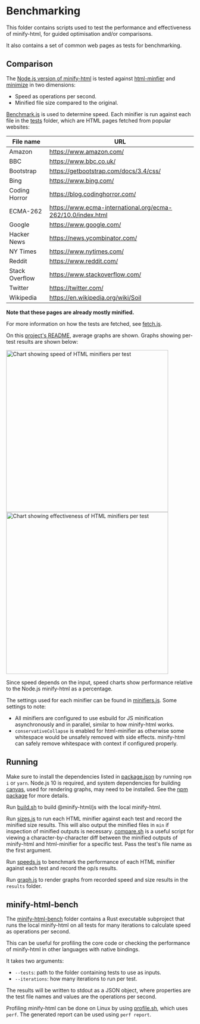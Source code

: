 # Benchmarking

This folder contains scripts used to test the performance and effectiveness of minify-html, for guided optimisation and/or comparisons.

It also contains a set of common web pages as tests for benchmarking.

## Comparison

The [Node.js version of minify-html](../nodejs) is tested against [html-minfier](https://github.com/kangax/html-minifier) and [minimize](https://github.com/Swaagie/minimize) in two dimensions:

- Speed as operations per second.
- Minified file size compared to the original.

[Benchmark.js](https://benchmarkjs.com) is used to determine speed. Each minifier is run against each file in the [tests](./tests) folder, which are HTML pages fetched from popular websites:

|File name|URL|
|---|---|
|Amazon|https://www.amazon.com/|
|BBC|https://www.bbc.co.uk/|
|Bootstrap|https://getbootstrap.com/docs/3.4/css/|
|Bing|https://www.bing.com/|
|Coding Horror|https://blog.codinghorror.com/|
|ECMA-262|https://www.ecma-international.org/ecma-262/10.0/index.html|
|Google|https://www.google.com/|
|Hacker News|https://news.ycombinator.com/|
|NY Times|https://www.nytimes.com/|
|Reddit|https://www.reddit.com/|
|Stack Overflow|https://www.stackoverflow.com/|
|Twitter|https://twitter.com/|
|Wikipedia|https://en.wikipedia.org/wiki/Soil|

**Note that these pages are already mostly minified.**

For more information on how the tests are fetched, see [fetch.js](./fetch.js).

On this [project's README](../README.md), average graphs are shown. Graphs showing per-test results are shown below:

<img width="435" alt="Chart showing speed of HTML minifiers per test" src="https://wilsonl.in/minify-html/bench/0.4.6/core/speeds.png"> <img width="435" alt="Chart showing effectiveness of HTML minifiers per test" src="https://wilsonl.in/minify-html/bench/0.4.6/core/sizes.png">

Since speed depends on the input, speed charts show performance relative to the Node.js minify-html as a percentage.

The settings used for each minifier can be found in [minifiers.js](./minifiers.js). Some settings to note:

- All minifiers are configured to use esbuild for JS minification asynchronously and in parallel, similar to how minify-html works.
- `conservativeCollapse` is enabled for html-minifier as otherwise some whitespace would be unsafely removed with side effects. minify-html can safely remove whitespace with context if configured properly.

## Running

Make sure to install the dependencies listed in [package.json](./package.json) by running `npm i` or `yarn`. Node.js 10 is required, and system dependencies for building [canvas](https://www.npmjs.com/package/canvas), used for rendering graphs, may need to be installed. See the [npm package](https://www.npmjs.com/package/canvas) for more details.

Run [build.sh](./build.sh) to build @minify-html/js with the local minify-html.

Run [sizes.js](sizes.js) to run each HTML minifier against each test and record the minified size results. This will also output the minified files in `min` if inspection of minified outputs is necessary. [compare.sh](./compare.sh) is a useful script for viewing a character-by-character diff between the minified outputs of minify-html and html-minifier for a specific test. Pass the test's file name as the first argument.

Run [speeds.js](./speeds.js) to benchmark the performance of each HTML minifier against each test and record the op/s results.

Run [graph.js](./graph.js) to render graphs from recorded speed and size results in the `results` folder.

## minify-html-bench

The [minify-html-bench](./minify-html-bench) folder contains a Rust executable subproject that runs the local minify-html on all tests for many iterations to calculate speed as operations per second.

This can be useful for profiling the core code or checking the performance of minify-html in other languages with native bindings.

It takes two arguments:

- `--tests`: path to the folder containing tests to use as inputs.
- `--iterations`: how many iterations to run per test.

The results will be written to stdout as a JSON object, where properties are the test file names and values are the operations per second.

Profiling minify-html can be done on Linux by using [profile.sh](./profile.sh), which uses `perf`. The generated report can be used using `perf report`.
